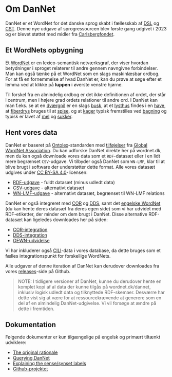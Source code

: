 # Om DanNet
DanNet er et WordNet for det danske sprog skabt i fællesskab af [DSL][DSL] og [CST][CST]. Denne nye udgave af sprogressourcen blev første gang udgivet i 2023 og er blevet støttet med midler fra [Carlsbergfondet][Carlsbergfondet].

## Et WordNets opbygning
Et [WordNet][WordNet] er en lexico-semantisk netværksgraf, der viser hvordan betydninger i sproget relaterer til andre gennem navngivne forbindelser. Man kan også tænke på et WordNet som en slags maskinlæsbar ordbog. For at få en fornemmelse af hvad DanNet er, kan du prøve at søge efter et lemma ved at klikke på **luppen** i øverste venstre hjørne.

Til forskel fra en almindelig ordbog er det ikke definitionen af ordet, der står i centrum, men i højere grad ordets relationer til andre ord. I DanNet kan man f.eks. se at en [dværgpil][dværgpil] er en slags [busk][busk], at et [lysthus][lysthus] findes i en [have][have], at [fiberdrys][fiberdrys] bruges til at [spise][spise], og at [kager][kage] typisk fremstilles ved [bagning][bage] og typisk er lavet af [mel][mel] og [sukker][sukker].

## Hent vores data
DanNet er baseret på [Ontolex][Ontolex]-standarden med [tilføjelser][GWA RDF] fra [Global WordNet Association][GWA]. Du kan udforske DanNet direkte her på wordnet.dk, men du kan også downloade vores data som et `RDF`-datasæt eller i en lidt mere begrænset `CSV`-udgave. Vi tilbyder også DanNet som `WN-LMF`, klar til at blive brugt i software der understøtter dette format. Alle vores datasæt udgives under [CC BY-SA 4.0](https://creativecommons.org/licenses/by-sa/4.0/)-licensen:

- [RDF-udgave][DanNet RDF] - fuldt datasæt (minus udledt data)
- [CSV-udgave][DanNet CSV] - alternativt datasæt
- [WN-LMF-udgave][DanNet WN-LMF] - alternativt datasæt, begrænset til WN-LMF relations

DanNet er også integreret med [COR][COR] og [DDS][DDS], samt det [engelske WordNet][OEWN] (du kan hente deres datasæt fra deres egen side) som vi har udvidet med RDF-etiketter, der minder om dem brugt i DanNet. Disse alternative RDF-datasæt kan ligeledes downloades her på siden:

- [COR-integration][COR-integration]
- [DDS-integration][DDS-integration]
- [OEWN-udvidelse][OEWN-extension]

Vi har inkluderer også [CILI][CILI]-data i vores database, da dette bruges som et fælles integrationspunkt for forskellige WordNets.

Alle udgaver af denne iteration af DanNet kan derudover downloades fra vores [releases][releases]-side på Github.

> NOTE: I tidligere versioner af DanNet, kunne du derudover hente en komplet kopi af al data der kunne tilgås på wordnet.dk/dannet, inklusiv logisk udledt data og tilknyttede RDF-skemaer. Desværre har dette vist sig at være for at ressourcekrævende at generere som en del af en almindelig DanNet-udgivelse. Vi vil forsøge at ændre på dette i fremtiden.

## Dokumentation
Følgende dokumenter er kun tilgængelige på engelsk og primært tiltænkt udviklere:

* [The original rationale][rationale]
* [Querying DanNet][queries]
* [Explaining the sense/synset labels][label-rewrite]
* [Github-projektet][Github]

[DSL]: https://dsl.dk/ "Dansk Sprog- og Litteraturselskab"
[CST]: https://cst.ku.dk/ "Center for Sprogteknologi (Københavns Universitet)"
[Carlsbergfondet]: https://www.carlsbergfondet.dk/da "Carlsbergfondet"
[WordNet]: https://wordnet.princeton.edu/ "What is WordNet?"
[Ontolex]: https://www.w3.org/2016/05/ontolex/ "Lexicon Model for Ontologies"
[GWA RDF]: https://globalwordnet.github.io/schemas/#rdf "GWA RDF schema"
[GWA]: http://globalwordnet.org/ "Global WordNet Association"
[COR]: http://ordregister.dk "Det Centrale Ordregister"
[DDS]: https://github.com/dsldk/danish-sentiment-lexicon "Det Danske Sentimentleksikon"
[OEWN]: https://en-word.net/ "Open English WordNet"
[CILI]: https://github.com/globalwordnet/cili "Collaborative Interlingual Index"
[DanNet RDF]: /export/rdf/dn "DanNet (RDF)"
[DanNet CSV]:  /export/csv/dn "DanNet (CSV)"
[DanNet WN-LMF]: /export/wn-lmf/dn "DanNet (WN-LMF)"
[COR-integration]: /export/rdf/cor "COR-integration (RDF)"
[DDS-integration]: /export/rdf/dds "DDS-integration (RDF)"
[OEWN-extension]: /export/rdf/oewn-extension "OEWN-udvidelse (RDF)"
[complete]: /export/rdf/dn?variant=complete "DanNet + COR + DDS + logisk udledt data (RDF)"
[dværgpil]: /dannet/data/synset-1304 "dværgpil"
[busk]: /dannet/data/synset-597 "busk"
[lysthus]: /dannet/data/synset-4733 "lysthus"
[have]: /dannet/data/synset-1876 "have"
[fiberdrys]: /dannet/data/synset-34989 "fiberdrys"
[spise]: /dannet/data/synset-124 "spise"
[kage]: /dannet/data/synset-52 "kage"
[bage]: /dannet/data/synset-145 "bage"
[mel]: /dannet/data/synset-131 "mel"
[sukker]: /dannet/data/synset-128 "sukker"
[label-rewrite]: /dannet/page/label-rewrite "Synset/sense label rewrite"
[rationale]: /dannet/page/rationale "Rationale"
[queries]: /dannet/page/queries "Queries"
[Github]: https://github.com/kuhumcst/DanNet "Github-projektet"
[releases]: https://github.com/kuhumcst/DanNet/releases "Tidligere releases"
